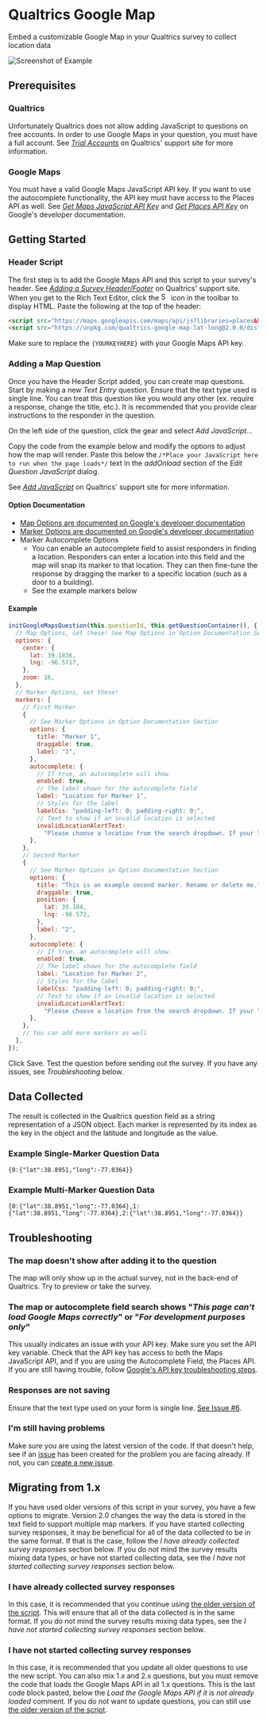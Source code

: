 # Qualtrics Google Map

Embed a customizable Google Map in your Qualtrics survey to collect location data

![Screenshot of Example](doc/images/Example.png)

## Prerequisites

### Qualtrics

Unfortunately Qualtrics does not allow adding JavaScript to questions on free accounts. In order to use Google Maps in your question, you must have a full account. See _[Trial Accounts](https://www.qualtrics.com/support/survey-platform/managing-your-account/trial-accounts/)_ on Qualtrics' support site for more information.

### Google Maps

You must have a valid Google Maps JavaScript API key. If you want to use the autocomplete functionality, the API key must have access to the Places API as well. See _[Get Maps JavaScript API Key](https://developers.google.com/maps/documentation/javascript/get-api-key)_ and _[Get Places API Key](https://developers.google.com/places/web-service/get-api-key)_ on Google's developer documentation.

## Getting Started

### Header Script

The first step is to add the Google Maps API and this script to your survey's header. See _[Adding a Survey Header/Footer](https://www.qualtrics.com/support/survey-platform/survey-module/look-feel/general-look-feel-settings/#AddFooterHeader)_ on Qualtrics' support site. When you get to the Rich Text Editor, click the <img src="https://cdnjs.cloudflare.com/ajax/libs/ckeditor/4.14.1/plugins/sourcedialog/icons/hidpi/sourcedialog.png" alt="Source Dialog" width="16"/> icon in the toolbar to display HTML. Paste the following at the top of the header:

```html
<script src="https://maps.googleapis.com/maps/api/js?libraries=places&key={YOURKEYHERE}"></script>
<script src="https://unpkg.com/qualtrics-google-map-lat-long@2.0.0/dist/QualtricsGoogleMap.min.js"></script>
```

Make sure to replace the `{YOURKEYHERE}` with your Google Maps API key.

### Adding a Map Question

Once you have the Header Script added, you can create map questions. Start by making a new _Text Entry_ question. Ensure that the text type used is single line. You can treat this question like you would any other (ex. require a response, change the title, etc.). It is recommended that you provide clear instructions to the responder in the question.

On the left side of the question, click the gear and select _Add JavaScript..._

Copy the code from the example below and modify the options to adjust how the map will render. Paste this below the `/*Place your JavaScript here to run when the page loads*/` text in the _addOnload_ section of the _Edit Question JavaScript_ dialog.

See _[Add JavaScript](https://www.qualtrics.com/support/survey-platform/survey-module/question-options/add-javascript/)_ on Qualtrics' support site for more information.

#### Option Documentation

- [Map Options are documented on Google's developer documentation](https://developers.google.com/maps/documentation/javascript/overview#MapOptions)
- [Marker Options are documented on Google's developer documentation](https://developers.google.com/maps/documentation/javascript/reference/marker#MarkerOptions)
- Marker Autocomplete Options
  - You can enable an autocomplete field to assist responders in finding a location. Responders can enter a location into this field and the map will snap its marker to that location. They can then fine-tune the response by dragging the marker to a specific location (such as a door to a building).
  - See the example markers below

#### Example

```js
initGoogleMapsQuestion(this.questionId, this.getQuestionContainer(), {
  // Map Options, set these! See Map Options in Option Documentation Section
  options: {
    center: {
      lat: 39.1836,
      lng: -96.5717,
    },
    zoom: 16,
  },
  // Marker Options, set these!
  markers: [
    // First Marker
    {
      // See Marker Options in Option Documentation Section
      options: {
        title: "Marker 1",
        draggable: true,
        label: "1",
      },
      autocomplete: {
        // If true, an autocomplete will show.
        enabled: true,
        // The label shown for the autocomplete field
        label: "Location for Marker 1",
        // Styles for the label
        labelCss: "padding-left: 0; padding-right: 0;",
        // Text to show if an invalid location is selected
        invalidLocationAlertText:
          "Please choose a location from the search dropdown. If your location doesn't appear in the search, enter a nearby location and move the marker to the correct location.",
      },
    },
    // Second Marker
    {
      // See Marker Options in Option Documentation Section
      options: {
        title: "This is an example second marker. Rename or delete me.",
        draggable: true,
        position: {
          lat: 39.184,
          lng: -96.572,
        },
        label: "2",
      },
      autocomplete: {
        // If true, an autocomplete will show.
        enabled: true,
        // The label shown for the autocomplete field
        label: "Location for Marker 2",
        // Styles for the label
        labelCss: "padding-left: 0; padding-right: 0;",
        // Text to show if an invalid location is selected
        invalidLocationAlertText:
          "Please choose a location from the search dropdown. If your location doesn't appear in the search, enter a nearby location and move the marker to the correct location.",
      },
    },
    // You can add more markers as well
  ],
});
```

Click Save. Test the question before sending out the survey. If you have any issues, see _Troubleshooting_ below.

## Data Collected

The result is collected in the Qualtrics question field as a string representation of a JSON object. Each marker is represented by its index as the key in the object and the latitude and longitude as the value.

### Example Single-Marker Question Data

`{0:{"lat":38.8951,"long":-77.0364}}`

### Example Multi-Marker Question Data

`{0:{"lat":38.8951,"long":-77.0364},1:{"lat":38.8951,"long":-77.0364},2:{"lat":38.8951,"long":-77.0364}}`

## Troubleshooting

### The map doesn't show after adding it to the question

The map will only show up in the actual survey, not in the back-end of Qualtrics. Try to preview or take the survey.

### The map or autocomplete field search shows "_This page can't load Google Maps correctly_" or "_For development purposes only_"

This usually indicates an issue with your API key. Make sure you set the API key variable. Check that the API key has access to both the Maps JavaScript API, and if you are using the Autocomplete Field, the Places API. If you are still having trouble, follow [Google's API key troubleshooting steps](https://developers.google.com/maps/documentation/javascript/error-messages).

### Responses are not saving

Ensure that the text type used on your form is single line. [See Issue #6](https://github.com/pkmnct/qualtrics-google-map-lat-long/issues/6).

### I'm still having problems

Make sure you are using the latest version of the code. If that doesn't help, see if an [issue](https://github.com/pkmnct/qualtrics-google-map-lat-long/issues) has been created for the problem you are facing already. If not, you can [create a new issue](https://github.com/pkmnct/qualtrics-google-map-lat-long/issues).

## Migrating from 1.x

If you have used older versions of this script in your survey, you have a few options to migrate. Version 2.0 changes the way the data is stored in the text field to support multiple map markers. If you have started collecting survey responses, it may be beneficial for all of the data collected to be in the same format. If that is the case, follow the _I have already collected survey responses_ section below. If you do not mind the survey results mixing data types, or have not started collecting data, see the _I have not started collecting survey responses_ section below.

### I have already collected survey responses

In this case, it is recommended that you continue using [the older version of the script](https://github.com/pkmnct/qualtrics-google-map-lat-long/blob/4e9ab1288e6a030431b0e9eab6db56ba5b5062a2/README.md). This will ensure that all of the data collected is in the same format. If you do not mind the survey results mixing data types, see the _I have not started collecting survey responses_ section below.

### I have not started collecting survey responses

In this case, it is recommended that you update all older questions to use the new script. You can also mix 1.x and 2.x questions, but you must remove the code that loads the Google Maps API in all 1.x questions. This is the last code block pasted, below the _Load the Google Maps API if it is not already loaded_ comment. If you do not want to update questions, you can still use [the older version of the script](https://github.com/pkmnct/qualtrics-google-map-lat-long/blob/4e9ab1288e6a030431b0e9eab6db56ba5b5062a2/README.md).
